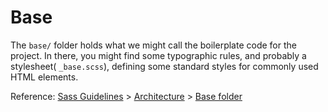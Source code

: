 # Base

The `base/` folder holds what we might call the boilerplate code for the project. In there, you might find some typographic rules, and probably a stylesheet( `_base.scss`), defining some standard styles for commonly used HTML elements.

Reference: [Sass Guidelines](http://sass-guidelin.es/) > [Architecture](http://sass-guidelin.es/#architecture) > [Base folder](http://sass-guidelin.es/#base-folder)
